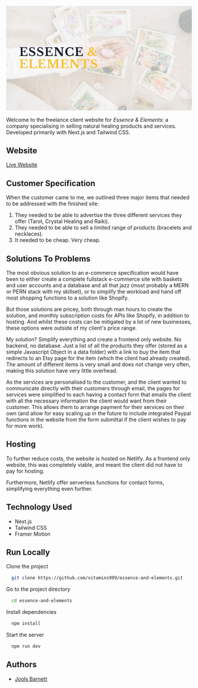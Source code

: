 ![Essence & Elements Banner Image](public/banner.webp)

Welcome to the freelance client website for _Essence & Elements_: a company specialising in selling natural healing products and services. Developed primarily with Next.js and Tailwind CSS.

## Website

[Live Website](https://www.essenceandelements.com/)

## Customer Specification

When the customer came to me, we outlined three major items that needed to be addressed with the finished site:

1. They needed to be able to advertise the three different services they offer (Tarot, Crystal Healing and Raiki).
2. They needed to be able to sell a limited range of products (bracelets and necklaces).
3. It needed to be cheap. Very cheap.

## Solutions To Problems

The most obvious solution to an e-commerce specification would have been to either create a complete fullstack e-commerce site with baskets and user accounts and a database and all that jazz (most probably a MERN or PERN stack with my skillset), or to simplify the workload and hand off most shopping functions to a solution like Shopify.

But those solutions are pricey, both through man hours to create the solution, and monthly subscription costs for APIs like Shopify, in addition to hosting. And whilst these costs can be mitigated by a lot of new businesses, these options were outside of my client's price range.

My solution? Simplify everything and create a frontend only website. No backend, no database. Just a list of all the products they offer (stored as a simple Javascript Object in a data folder) with a link to buy the item that redirects to an Etsy page for the item (which the client had already created). The amount of different items is very small and does not change very often, making this solution have very little overhead.

As the services are personalised to the customer, and the client wanted to communicate directly with their customers through email, the pages for services were simplified to each having a contact form that emails the client with all the necessary information the client would want from their customer. This allows them to arrange payment for their services on their own (and allow for easy scaling up in the future to include integrated Paypal functions in the website from the form submittal if the client wishes to pay for more work).

## Hosting

To further reduce costs, the website is hosted on Netlify. As a frontend only website, this was completely viable, and meant the client did not have to pay for hosting.

Furthermore, Netlify offer serverless functions for contact forms, simplifying everything even further.

## Technology Used

- Next.js
- Tailwind CSS
- Framer Motion

## Run Locally

Clone the project

```bash
  git clone https://github.com/vitamins999/essence-and-elements.git
```

Go to the project directory

```bash
  cd essence-and-elements
```

Install dependencies

```bash
  npm install
```

Start the server

```bash
  npm run dev
```

## Authors

- [Jools Barnett](https://www.github.com/vitamins999)
